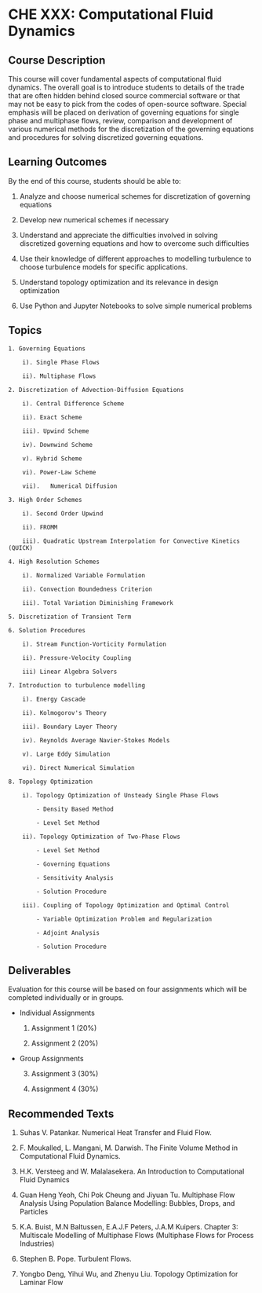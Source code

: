 # CHE XXX: Computational Fluid Dynamics

## Course Description

  This course will cover fundamental aspects of computational fluid dynamics. The overall goal is to introduce students to details of the trade that are often hidden behind closed source commercial software or that may not be easy to pick from the codes of open-source software. Special emphasis will be placed on derivation of governing equations for single phase and multiphase flows, review, comparison and development of various numerical methods for the discretization of the governing equations and procedures for solving discretized governing equations.
  
## Learning Outcomes

By the end of this course, students should be able to:
	
  1.	Analyze and choose numerical schemes for discretization of governing equations
  
  2.	Develop new numerical schemes if necessary
  
  3. 	Understand and appreciate the difficulties involved in solving discretized governing equations and how to overcome such difficulties
  
  4.    Use their knowledge of different approaches to modelling turbulence to choose turbulence models for specific applications.
  
  5.	Understand topology optimization and its relevance in design optimization
  
  6.	Use Python and Jupyter Notebooks to solve simple numerical problems

## Topics

	1. Governing Equations
	
		i). Single Phase Flows
  
  		ii). Multiphase Flows
  
 	2. Discretization of Advection-Diffusion Equations
  
  		i). Central Difference Scheme
  
  		ii). Exact Scheme
  
  		iii). Upwind Scheme
  
  		iv). Downwind Scheme
  
  		v). Hybrid Scheme
  
  		vi). Power-Law Scheme
  
  		vii).	Numerical Diffusion

 	3. High Order Schemes
  
   		i). Second Order Upwind
   
   		ii). FROMM 
   
   		iii). Quadratic Upstream Interpolation for Convective Kinetics (QUICK)
   
 	4. High Resolution Schemes
  
  		i). Normalized Variable Formulation
  
  		ii). Convection Boundedness Criterion
  
  		iii). Total Variation Diminishing Framework
  	
	5. Discretization of Transient Term
	
 	6. Solution Procedures
  
  		i). Stream Function-Vorticity Formulation
  
  		ii). Pressure-Velocity Coupling
		
		iii) Linear Algebra Solvers
  	
	7. Introduction to turbulence modelling
		
		i). Energy Cascade
		
		ii). Kolmogorov's Theory
		
		iii). Boundary Layer Theory
		
		iv). Reynolds Average Navier-Stokes Models
		
		v). Large Eddy Simulation
		
		vi). Direct Numerical Simulation
	
	8. Topology Optimization
		
		i). Topology Optimization of Unsteady Single Phase Flows
		
			- Density Based Method
			
			- Level Set Method
			
		ii). Topology Optimization of Two-Phase Flows
		
			- Level Set Method
			
			- Governing Equations
			
			- Sensitivity Analysis
			
			- Solution Procedure
			
		iii). Coupling of Topology Optimization and Optimal Control
		
			- Variable Optimization Problem and Regularization
			
			- Adjoint Analysis
			
			- Solution Procedure
	
## Deliverables

Evaluation for this course will be based on four assignments which will be completed individually or in groups.

  * Individual Assignments
    
    1. Assignment 1 (20%)
    
    2. Assignment 2 (20%)
    
  * Group Assignments
    
    3. Assignment 3 (30%)
    
    4. Assignment 4 (30%)

## Recommended Texts

  1. Suhas V. Patankar. Numerical Heat Transfer and Fluid Flow.

  2. F. Moukalled, L. Mangani, M. Darwish. The Finite Volume Method in Computational Fluid Dynamics.

  3. H.K. Versteeg and W. Malalasekera. An Introduction to Computational Fluid Dynamics
  
  4. Guan Heng Yeoh, Chi Pok Cheung and Jiyuan Tu. Multiphase Flow Analysis Using Population Balance Modelling: Bubbles, Drops, and Particles
  
  5. K.A. Buist, M.N Baltussen, E.A.J.F Peters, J.A.M Kuipers. Chapter 3: Multiscale Modelling of Multiphase Flows (Multiphase Flows for Process Industries)
  
  6. Stephen B. Pope. Turbulent Flows.
  
  7. Yongbo Deng, Yihui Wu, and Zhenyu Liu. Topology Optimization for Laminar Flow
  

